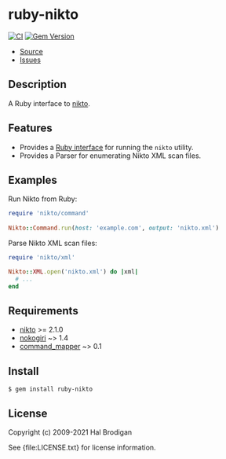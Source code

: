 # ruby-nikto

[![CI](https://github.com/postmodern/ruby-nikto/actions/workflows/ruby.yml/badge.svg)](https://github.com/postmodern/ruby-nikto/actions/workflows/ruby.yml)
[![Gem Version](https://badge.fury.io/rb/ruby-nikto.svg)](https://badge.fury.io/rb/ruby-nikto)

* [Source](https://github.com/sophsec/ruby-nikto)
* [Issues](https://github.com/sophsec/ruby-nikto/issues)

## Description

A Ruby interface to [nikto].

## Features

* Provides a [Ruby interface][Nikto::Command] for running the `nikto` utility.
* Provides a Parser for enumerating Nikto XML scan files.

[Nikto::Command]: https://rubydoc.info/gems/ruby-nikto/Nikto/Command

## Examples

Run Nikto from Ruby:

```ruby
require 'nikto/command'
    
Nikto::Command.run(host: 'example.com', output: 'nikto.xml')
```

Parse Nikto XML scan files:

```ruby
require 'nikto/xml'

Nikto::XML.open('nikto.xml') do |xml|
  # ...
end
```

## Requirements

* [nikto] >= 2.1.0
* [nokogiri](http://nokogiri.rubyforge.org/) ~> 1.4
* [command_mapper](http://github.com/postmodern/command_mapper.rb#readme) ~> 0.1

## Install

```shell
$ gem install ruby-nikto
```

## License

Copyright (c) 2009-2021 Hal Brodigan

See {file:LICENSE.txt} for license information.

[nikto]: https://github.com/sullo/nikto
